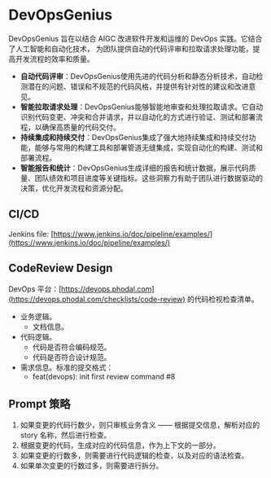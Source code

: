 # DevOpsGenius

DevOpsGenius 旨在以结合 AIGC 改进软件开发和运维的 DevOps 实践。它结合了人工智能和自动化技术，
为团队提供自动的代码评审和拉取请求处理功能，提高开发流程的效率和质量。

- **自动代码评审**：DevOpsGenius使用先进的代码分析和静态分析技术，自动检测潜在的问题、错误和不规范的代码风格，并提供有针对性的建议和改进意见。
- **智能拉取请求处理**：DevOpsGenius能够智能地审查和处理拉取请求。它自动识别代码变更、冲突和合并请求，并以自动化的方式进行验证、测试和部署流程，以确保高质量的代码交付。
- **持续集成和持续交付**：DevOpsGenius集成了强大地持续集成和持续交付功能，能够与常用的构建工具和部署管道无缝集成，实现自动化的构建、测试和部署流程。
- **智能报告和统计**：DevOpsGenius生成详细的报告和统计数据，展示代码质量、团队绩效和项目进度等关键指标。这些洞察力有助于团队进行数据驱动的决策，优化开发流程和资源分配。

## CI/CD

Jenkins file: [https://www.jenkins.io/doc/pipeline/examples/](https://www.jenkins.io/doc/pipeline/examples/)

## CodeReview Design

DevOps 平台：[https://devops.phodal.com](https://devops.phodal.com/checklists/code-review) 的代码检视检查清单。

- 业务逻辑。
  - 文档信息。
- 代码逻辑。
  - 代码是否符合编码规范。
  - 代码是否符合设计规范。
- 需求信息。标准的提交格式：
  - feat(devops): init first review command #8

## Prompt 策略

1. 如果变更的代码行数少，则只审核业务含义 —— 根据提交信息，解析对应的 story 名称，然后进行检查。
2. 根据变更的代码，生成对应的代码信息，作为上下文的一部分。
3. 如果变更的行数多，则需要进行代码逻辑的检查，以及对应的语法检查。
4. 如果单次变更的行数过多，则需要进行拆分。
